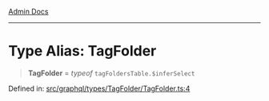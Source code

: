 [Admin Docs](/)

***

# Type Alias: TagFolder

> **TagFolder** = *typeof* `tagFoldersTable.$inferSelect`

Defined in: [src/graphql/types/TagFolder/TagFolder.ts:4](https://github.com/gautam-divyanshu/talawa-api/blob/84910820371ade6fdca33545b3a0fc1e929731b2/src/graphql/types/TagFolder/TagFolder.ts#L4)
